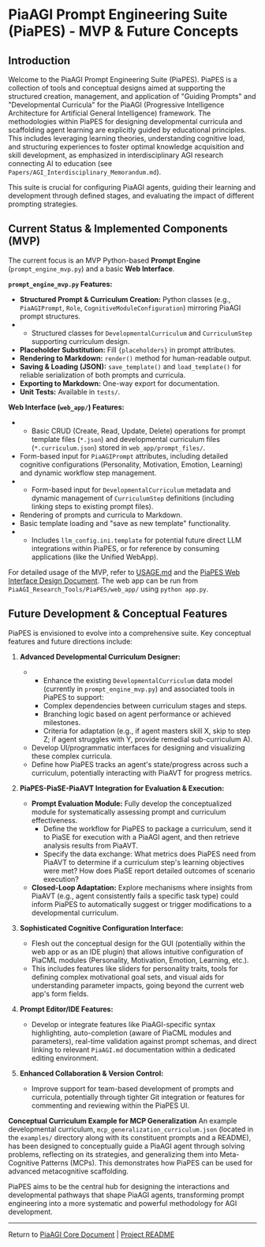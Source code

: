 <!-- PiaAGI AGI Research Framework Document -->
# PiaAGI Prompt Engineering Suite (PiaPES) - MVP & Future Concepts

## Introduction

Welcome to the PiaAGI Prompt Engineering Suite (PiaPES). PiaPES is a collection of tools and conceptual designs aimed at supporting the structured creation, management, and application of "Guiding Prompts" and "Developmental Curricula" for the PiaAGI (Progressive Intelligence Architecture for Artificial General Intelligence) framework. The methodologies within PiaPES for designing developmental curricula and scaffolding agent learning are explicitly guided by educational principles. This includes leveraging learning theories, understanding cognitive load, and structuring experiences to foster optimal knowledge acquisition and skill development, as emphasized in interdisciplinary AGI research connecting AI to education (see `Papers/AGI_Interdisciplinary_Memorandum.md`).

This suite is crucial for configuring PiaAGI agents, guiding their learning and development through defined stages, and evaluating the impact of different prompting strategies.

## Current Status & Implemented Components (MVP)

The current focus is an MVP Python-based **Prompt Engine** (`prompt_engine_mvp.py`) and a basic **Web Interface**.

**`prompt_engine_mvp.py` Features:**
*   **Structured Prompt & Curriculum Creation:** Python classes (e.g., `PiaAGIPrompt`, `Role`, `CognitiveModuleConfiguration`) mirroring PiaAGI prompt structures.
*   - Structured classes for `DevelopmentalCurriculum` and `CurriculumStep` supporting curriculum design.
*   **Placeholder Substitution:** Fill `{placeholders}` in prompt attributes.
*   **Rendering to Markdown:** `render()` method for human-readable output.
*   **Saving & Loading (JSON):** `save_template()` and `load_template()` for reliable serialization of both prompts and curricula.
*   **Exporting to Markdown:** One-way export for documentation.
*   **Unit Tests:** Available in `tests/`.

**Web Interface (`web_app/`) Features:**
*   - Basic CRUD (Create, Read, Update, Delete) operations for prompt template files (`*.json`) and developmental curriculum files (`*.curriculum.json`) stored in `web_app/prompt_files/`.
*   Form-based input for `PiaAGIPrompt` attributes, including detailed cognitive configurations (Personality, Motivation, Emotion, Learning) and dynamic workflow step management.
*   - Form-based input for `DevelopmentalCurriculum` metadata and dynamic management of `CurriculumStep` definitions (including linking steps to existing prompt files).
*   Rendering of prompts and curricula to Markdown.
*   Basic template loading and "save as new template" functionality.
*   - Includes `llm_config.ini.template` for potential future direct LLM integrations within PiaPES, or for reference by consuming applications (like the Unified WebApp).

For detailed usage of the MVP, refer to [USAGE.md](./USAGE.md) and the [PiaPES Web Interface Design Document](./web_interface_design.md). The web app can be run from `PiaAGI_Research_Tools/PiaPES/web_app/` using `python app.py`.

## Future Development & Conceptual Features

PiaPES is envisioned to evolve into a comprehensive suite. Key conceptual features and future directions include:

1.  **Advanced Developmental Curriculum Designer:**
    *   - Enhance the existing `DevelopmentalCurriculum` data model (currently in `prompt_engine_mvp.py`) and associated tools in PiaPES to support:
        *   Complex dependencies between curriculum stages and steps.
        *   Branching logic based on agent performance or achieved milestones.
        *   Criteria for adaptation (e.g., if agent masters skill X, skip to step Z; if agent struggles with Y, provide remedial sub-curriculum A).
    *   Develop UI/programmatic interfaces for designing and visualizing these complex curricula.
    *   Define how PiaPES tracks an agent's state/progress across such a curriculum, potentially interacting with PiaAVT for progress metrics.

2.  **PiaPES-PiaSE-PiaAVT Integration for Evaluation & Execution:**
    *   **Prompt Evaluation Module:** Fully develop the conceptualized module for systematically assessing prompt and curriculum effectiveness.
        *   Define the workflow for PiaPES to package a curriculum, send it to PiaSE for execution with a PiaAGI agent, and then retrieve analysis results from PiaAVT.
        *   Specify the data exchange: What metrics does PiaPES need from PiaAVT to determine if a curriculum step's learning objectives were met? How does PiaSE report detailed outcomes of scenario execution?
    *   **Closed-Loop Adaptation:** Explore mechanisms where insights from PiaAVT (e.g., agent consistently fails a specific task type) could inform PiaPES to automatically suggest or trigger modifications to a developmental curriculum.

3.  **Sophisticated Cognitive Configuration Interface:**
    *   Flesh out the conceptual design for the GUI (potentially within the web app or as an IDE plugin) that allows intuitive configuration of PiaCML modules (Personality, Motivation, Emotion, Learning, etc.).
    *   This includes features like sliders for personality traits, tools for defining complex motivational goal sets, and visual aids for understanding parameter impacts, going beyond the current web app's form fields.

4.  **Prompt Editor/IDE Features:**
    *   Develop or integrate features like PiaAGI-specific syntax highlighting, auto-completion (aware of PiaCML modules and parameters), real-time validation against prompt schemas, and direct linking to relevant `PiaAGI.md` documentation within a dedicated editing environment.

5.  **Enhanced Collaboration & Version Control:**
    *   Improve support for team-based development of prompts and curricula, potentially through tighter Git integration or features for commenting and reviewing within the PiaPES UI.

**Conceptual Curriculum Example for MCP Generalization**
An example developmental curriculum, `mcp_generalization_curriculum.json` (located in the `examples/` directory along with its constituent prompts and a README), has been designed to conceptually guide a PiaAGI agent through solving problems, reflecting on its strategies, and generalizing them into Meta-Cognitive Patterns (MCPs). This demonstrates how PiaPES can be used for advanced metacognitive scaffolding.

PiaPES aims to be the central hub for designing the interactions and developmental pathways that shape PiaAGI agents, transforming prompt engineering into a more systematic and powerful methodology for AGI development.

---
Return to [PiaAGI Core Document](../../PiaAGI.md) | [Project README](../../README.md)
```
